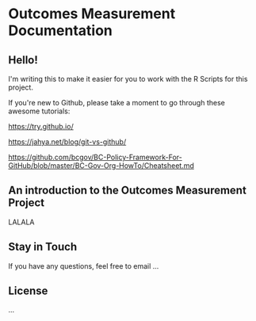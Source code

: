 # Outcomes Measurement Documentation
## Hello! 
I'm writing this to make it easier for you to work with the R Scripts for this project.

If you're new to Github, please take a moment to go through these awesome tutorials: 

https://try.github.io/

https://jahya.net/blog/git-vs-github/

https://github.com/bcgov/BC-Policy-Framework-For-GitHub/blob/master/BC-Gov-Org-HowTo/Cheatsheet.md
## An introduction to the Outcomes Measurement Project 
LALALA
## Stay in Touch
If you have any questions, feel free to email ...
## License
...

